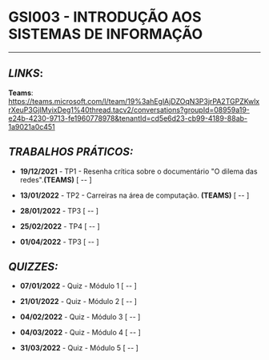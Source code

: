# GSI003 - INTRODUÇÃO AOS SISTEMAS DE INFORMAÇÃO
---
## ***LINKS***:
  **Teams**: https://teams.microsoft.com/l/team/19%3ahEglAjDZOqN3P3jrPA2TGPZKwlxrXeuP3GjIMyixDeg1%40thread.tacv2/conversations?groupId=08959a19-e24b-4230-9713-fe1960778978&tenantId=cd5e6d23-cb99-4189-88ab-1a9021a0c451


## ***TRABALHOS PRÁTICOS:***

  - **19/12/2021** - TP1 - Resenha crítica sobre o documentário "O dilema das redes".**(TEAMS)** [ -- ]

  - **13/01/2022** - TP2 - Carreiras na área de computação. **(TEAMS)** [ -- ]

  - **28/01/2022** - TP3 [ -- ]

  - **25/02/2022** - TP4 [ -- ]

  - **01/04/2022** - TP3 [ -- ]

## ***QUIZZES:***

  - **07/01/2022** - Quiz - Módulo 1 [ -- ]

  - **21/01/2022** - Quiz - Módulo 2 [ -- ]

  - **04/02/2022** - Quiz - Módulo 3 [ -- ]

  - **04/03/2022** - Quiz - Módulo 4 [ -- ]

  - **31/03/2022** - Quiz - Módulo 5 [ -- ]